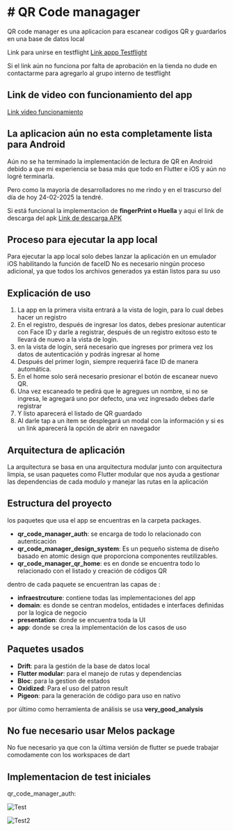 # # QR Code managager

QR code manager es una aplicacion para escanear codigos QR y guardarlos en una base de datos local



Link para unirse en testflight
[Link appp Testflight](https://testflight.apple.com/join/q7pAF8Gw)


Si el link aún no funciona por falta de aprobación en la tienda
no dude en contactarme para agregarlo al grupo interno de testflight 

## Link de video con funcionamiento del app
[Link video funcionamiento](https://drive.google.com/file/d/11D-f9gUJsaMZHlzGqNcYjxR4H3sNuFzy/view?usp=sharing)


## La aplicacion aún no esta completamente lista para Android

Aún no se ha terminado la implementación de lectura de QR en Android debido a que mi experiencia se basa más que todo en Flutter e iOS y aún no logré terminarla.

Pero como la mayoría de desarrolladores no me rindo y en el trascurso del día de hoy 24-02-2025 la tendré.

Si está funcional la implementacion de **fingerPrint o Huella** y aqui el link de descarga del apk [Link de descarga APK](https://drive.google.com/file/d/1UxCNO7C7i021v5yaPZP_p1sIUQisN2OP/view?usp=sharing)



## Proceso para ejecutar la app local 
Para ejecutar la app local solo debes lanzar la aplicación en un emulador iOS habilitando la función de faceID
No es necesario ningún proceso adicional, ya que todos los archivos generados ya están listos para su uso 

## Explicación de uso

1. La app en la primera visita entrará a la vista de login, para lo cual debes hacer un registro
2. En el registro, después de ingresar los datos, debes presionar autenticar con Face ID y darle a registrar, después de un registro exitoso esto te llevará de nuevo a la vista de login.
3. en la vista de login, será necesario que ingreses por primera vez los datos de autenticación y podrás ingresar al home
4. Después del primer login, siempre requerirá face ID de manera automática.
5. En el home solo será necesario presionar el botón de escanear nuevo QR.
6. Una vez escaneado te pedirá que le agregues un nombre,  si no se ingresa, le agregará uno por defecto, una vez ingresado debes darle registrar
7. Y listo aparecerá el listado de QR guardado
8. Al darle tap a un ítem se desplegará un modal con la información y si es un link aparecerá la opción de abrir en navegador 


## Arquitectura de aplicación 

La arquitectura se basa en una arquitectura modular junto con arquitectura limpia, se usan paquetes como Flutter modular que nos ayuda a gestionar las dependencias de cada modulo y manejar las rutas en la aplicación

## Estructura del proyecto

los paquetes que usa el app se encuentras en la carpeta packages.

- **qr_code_manager_auth**: se encarga de todo lo relacionado con autenticación
- **qr_code_manager_design_system**: Es un pequeño sistema de diseño basado en atomic design que proporciona componentes reutilizables.
- **qr_code_manager_qr_home**: es en donde se encuentra todo lo relacionado con el listado y creación de códigos QR 

dentro de cada paquete se encuentran las capas de :

- **infraestrcuture**: contiene todas las implementaciones del app
- **domain**: es donde se centran modelos, entidades e interfaces definidas por la logica de negocio
- **presentation**: donde se encuentra toda la UI 
- **app**: donde se crea la implementación de los casos de uso 

## Paquetes usados 
- **Drift**: para la gestión de la base de datos local
- **Flutter modular**: para el manejo de rutas y dependencias 
- **Bloc**: para la gestion de estados
- **Oxidized**: Para el uso del patron result 
- **Pigeon**: para la generación de código para uso en nativo 

por último como herramienta de análisis se usa **very_good_analysis**

## No fue necesario usar Melos package 

No fue necesario ya que con la última versión de flutter se puede trabajar comodamente con los workspaces de dart


 ## Implementacion de test iniciales

qr_code_manager_auth:

![Test](https://i.ibb.co/XZPssCyh/Captura-de-pantalla-2025-02-24-a-la-s-11-36-51-a-m.png)


![Test2](https://i.ibb.co/xqtz47Z7/Captura-de-pantalla-2025-02-24-a-la-s-11-37-37-a-m.png)

